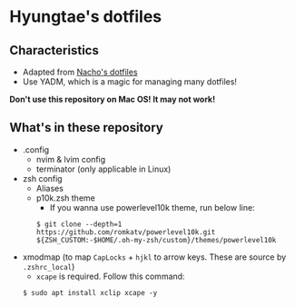 # Hyungtae's dotfiles

## Characteristics

* Adapted from [Nacho's dotfiles](https://github.com/nachovizzo/dotfiles)
* Use YADM, which is a magic for managing many dotfiles!

**Don't use this repository on Mac OS! It may not work!**

## What's in these repository

* .config 
  * nvim & lvim config
  * terminator (only applicable in Linux)
* zsh config
  * Aliases
  * p10k.zsh theme
      * If you wanna use powerlevel10k theme, run below line:
      ```
      $ git clone --depth=1 https://github.com/romkatv/powerlevel10k.git ${ZSH_CUSTOM:-$HOME/.oh-my-zsh/custom}/themes/powerlevel10k
      ```
* xmodmap (to map `CapLocks` + `hjkl` to arrow keys. These are source by `.zshrc_local`)
  * `xcape` is required. Follow this command:
  ```
  $ sudo apt install xclip xcape -y
  ```
